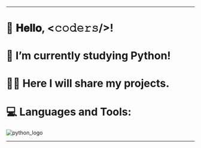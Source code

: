 _________________________________________________________________________________________________________________________________________________________________________
# 👋 𝐇𝐞𝐥𝐥𝐨, <𝚌𝚘𝚍𝚎𝚛𝚜/>!

# 🌱 I’m currently studying Python!

# 👨‍💻 Here I will share my projects.

# :computer: Languages and Tools:

![python_logo](https://user-images.githubusercontent.com/118696796/209222185-421fc4e1-679e-431d-bfae-f223655ae051.jpg)
_________________________________________________________________________________________________________________________________________________________________________
